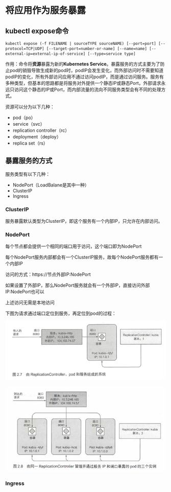 # 将应用作为服务暴露


## kubectl expose命令

```shell
kubectl expose (-f FILENAME | sourceTYPE sourceNAME) [--port=port] [--protocol=TCP|UDP] [--target-port=number-or-name] [--name=name] [--external-ip=external-ip-of-service] [--type=service type]
```

作用：命令将**资源**暴露为新的**Kubernetes Service**。暴露服务的方式主要为了防止pod的销毁导致生成新的pod时，podIP会发生变化，而外部访问时不需要知道podIP的变化，所有外部访问应用不通过访问podIP，而是通过访问服务。服务有多种类型，但基本的思路都是将服务对外提供一个静态IP或静态Port，外部请求永远只访问这个静态的IP或Port，而内部流量的流向不同服务类型会有不同的处理方式。

资源可以分为以下几种：
- pod（po）
- service（svc）
- replication controller（rc）
- deployment（deploy）
- replica set（rs）

## 暴露服务的方式
服务类型有以下几种：
- NodePort（LoadBalane是其中一种）
- ClusterIP
- Ingress
### ClusterIP

服务暴露默认类型为ClusterIP，即这个服务有一个内部IP，只允许在内部访问。

### NodePort

每个节点都会提供一个相同的端口用于访问，这个端口即为NodePort  

每个NodePort服务内部都会有一个ClusterIP服务，故每个NodePort服务都有一个内部IP

访问的方式：https://节点外部IP:NodePort  

如果设置了外部IP，那么NodePort服务就会有一个外部IP，直接访问外部IP:NodePort也可以

上述访问无需是本地访问

下图为请求通过端口定位到服务，再定位到pod的过程：

![Alt text](image/image25.png)

![Alt text](image/image24.png)

### Ingress
